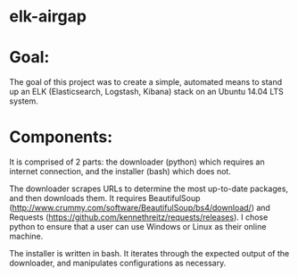 # elk-airgap
# Goal:
The goal of this project was to create a simple, automated means to stand up an ELK (Elasticsearch, Logstash, Kibana) stack on an Ubuntu 14.04 LTS system. 
# Components:
It is comprised of 2 parts: the downloader (python) which requires an internet connection, and the installer (bash) which does not.

The downloader scrapes URLs to determine the most up-to-date packages, and then downloads them. It requires BeautifulSoup (http://www.crummy.com/software/BeautifulSoup/bs4/download/) and Requests (https://github.com/kennethreitz/requests/releases). I chose python to ensure that a user can use Windows or Linux as their online machine. 

The installer is written in bash. It iterates through the expected output of the downloader, and manipulates configurations as necessary.
